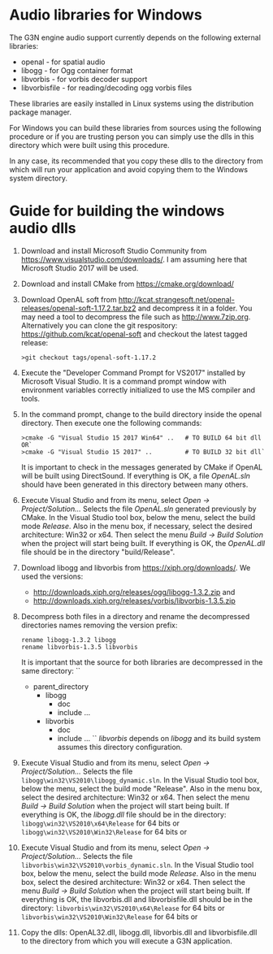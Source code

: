 # Audio libraries for Windows

The G3N engine audio support currently depends on the following external libraries:

- openal        - for spatial audio
- libogg        - for Ogg container format
- libvorbis     - for vorbis decoder support
- libvorbisfile - for reading/decoding ogg vorbis files

These libraries are easily installed in Linux systems using the distribution package manager.

For Windows you can build these libraries from sources using the following procedure
or if you are trusting person you can simply use the dlls in this directory which were
built using this procedure.

In any case, its recommended that you copy these dlls to the directory from which will
run your application and avoid copying them to the Windows system directory.

# Guide for building the windows audio dlls

1. Download and install Microsoft Studio Community from https://www.visualstudio.com/downloads/.
   I am assuming here that Microsoft Studio 2017 will be used.

2. Download and install CMake from https://cmake.org/download/

3. Download OpenAL soft from http://kcat.strangesoft.net/openal-releases/openal-soft-1.17.2.tar.bz2
   and decompress it in a folder. You may need a tool to decompress the file such as http://www.7zip.org.
   Alternatively you can clone the git respository: https://github.com/kcat/openal-soft
   and checkout the latest tagged release:
   ```
   >git checkout tags/openal-soft-1.17.2
   ```

4. Execute the "Developer Command Prompt for VS2017" installed by Microsoft Visual Studio.
   It is a command prompt window with environment variables correctly initialized to use
   the MS compiler and tools.

5. In the command prompt, change to the build directory inside the openal
   directory. Then execute one the following commands:
   ```
   >cmake -G "Visual Studio 15 2017 Win64" ..   # TO BUILD 64 bit dll OR`
   >cmake -G "Visual Studio 15 2017" ..         # TO BUILD 32 bit dll`
   ```
   It is important to check in the messages generated by CMake if OpenAL will be built
   using DirectSound.
   If everything is OK, a file *OpenAL.sln* should have been generated in this
   directory between many others.

6. Execute Visual Studio and from its menu, select *Open -> Project/Solution...*
   Selects the file *OpenAL.sln* generated previously by CMake.
   In the Visual Studio tool box, below the menu, select the build mode *Release*. 
   Also in the menu box, if necessary, select the desired architecture: Win32 or x64.
   Then select the menu *Build -> Build Solution* when the project will start
   being built. 
   If everything is OK, the *OpenAL.dll* file should be in the directory "build/Release".
    
7. Download libogg and libvorbis from https://xiph.org/downloads/.
   We used the versions:
   - http://downloads.xiph.org/releases/ogg/libogg-1.3.2.zip and
   - http://downloads.xiph.org/releases/vorbis/libvorbis-1.3.5.zip

8. Decompress both files in a directory and rename the decompressed
   directories names removing the version prefix:
   ```
   rename libogg-1.3.2 libogg
   rename libvorbis-1.3.5 libvorbis
   ```

   It is important that the source for both libraries are decompressed in the same
   directory:
   ``
   + parent_directory
      + libogg
         + doc
         + include
         ...
      + libvorbis
         + doc
         + include
         ...
   ``
   *libvorbis* depends on *libogg* and its build system assumes this directory configuration.

9. Execute Visual Studio and from its menu, select *Open -> Project/Solution...*
   Selects the file `libogg\win32\VS2010\libogg_dynamic.sln`.
   In the Visual Studio tool box, below the menu, select the build mode "Release". 
   Also in the menu box, select the desired architecture: Win32 or x64.
   Then select the menu *Build -> Build Solution* when the project will start
   being built.
   If everything is OK, the *libogg.dll* file should be in the directory:
   `libogg\win32\VS2010\x64\Release` for 64 bits or
   `libogg\win32\VS2010\Win32\Release` for 64 bits or

10. Execute Visual Studio and from its menu, select *Open -> Project/Solution...*
   Selects the file `libvorbis\win32\VS2010\vorbis_dynamic.sln`.
   In the Visual Studio tool box, below the menu, select the build mode *Release*. 
   Also in the menu box, select the desired architecture: Win32 or x64.
   Then select the menu *Build -> Build Solution* when the project will start
   being built.
   If everything is OK, the libvorbis.dll and libvorbisfile.dll should be in the directory:
   `libvorbis\win32\VS2010\x64\Release` for 64 bits or
   `libvorbis\win32\VS2010\Win32\Release` for 64 bits or

11. Copy the dlls: OpenAL32.dll, libogg.dll, libvorbis.dll and libvorbisfile.dll
    to the directory from which you will execute a G3N application.



